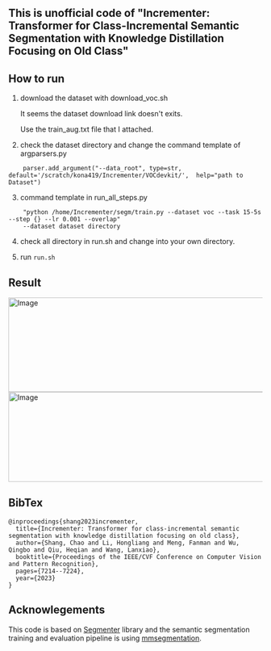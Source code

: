 ## This is unofficial code of "Incrementer: Transformer for Class-Incremental Semantic Segmentation with Knowledge Distillation Focusing on Old Class"

## How to run

1. download the dataset with download_voc.sh

    It seems the dataset download link doesn't exits.

    Use the train_aug.txt file that I attached.

2. check the dataset directory and change the command template of argparsers.py
```
    parser.add_argument("--data_root", type=str, default='/scratch/kona419/Incrementer/VOCdevkit/',  help="path to Dataset")
```
3. command template in run_all_steps.py
```
    "python /home/Incrementer/segm/train.py --dataset voc --task 15-5s --step {} --lr 0.001 --overlap"
    --dataset dataset directory
```
4. check all directory in run.sh and change into your own directory.

5. run 
```run.sh```

## Result
<img width="1608" height="187" alt="Image" src="https://github.com/user-attachments/assets/e0b24e89-6344-4191-9de7-35f93f9656a9" />
<img width="1281" height="178" alt="Image" src="https://github.com/user-attachments/assets/f829caf6-c132-410d-afbe-ad66543c14dc" />


## BibTex
```
@inproceedings{shang2023incrementer,
  title={Incrementer: Transformer for class-incremental semantic segmentation with knowledge distillation focusing on old class},
  author={Shang, Chao and Li, Hongliang and Meng, Fanman and Wu, Qingbo and Qiu, Heqian and Wang, Lanxiao},
  booktitle={Proceedings of the IEEE/CVF Conference on Computer Vision and Pattern Recognition},
  pages={7214--7224},
  year={2023}
}
```

## Acknowlegements

This code is based on [Segmenter](https://github.com/rstrudel/segmenter) library and the semantic segmentation training and evaluation pipeline 
is using [mmsegmentation](https://github.com/open-mmlab/mmsegmentation).
